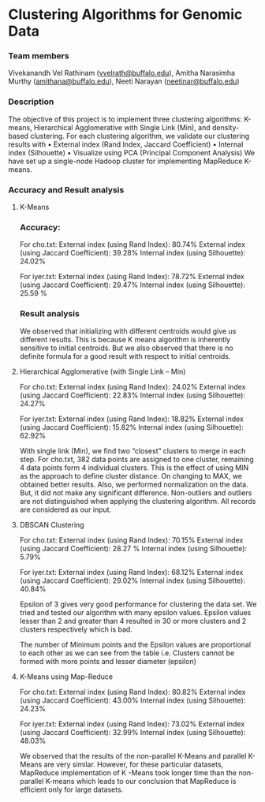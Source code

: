 Clustering Algorithms for Genomic Data
=======================

### Team members

Vivekanandh Vel Rathinam (vvelrath@buffalo.edu), Amitha Narasimha Murthy (amithana@buffalo.edu), 
Neeti Narayan (neetinar@buffalo.edu)

### Description

The objective of this project is to implement three clustering algorithms: K-means, Hierarchical Agglomerative with Single Link (Min), and density-based clustering. For each clustering algorithm, we validate our clustering results with
• External index (Rand Index, Jaccard Coefficient)
• Internal index (Silhouette)
• Visualize using PCA (Principal Component Analysis)
We have set up a single-node Hadoop cluster for implementing MapReduce K-means.

### Accuracy and Result analysis

1. K-Means

	### Accuracy:
	
	For cho.txt:
	External index (using Rand Index): 80.74%
	External index (using Jaccard Coefficient): 39.28%
	Internal index (using Silhouette): 24.02%
	
	For iyer.txt:
	External index (using Rand Index): 78.72%
	External index (using Jaccard Coefficient): 29.47%
	Internal index (using Silhouette): 25.59 %
	
	
	### Result analysis
	
	We observed that initializing with different centroids would give us different results. This is because K means algorithm is inherently sensitive to initial centroids. But we also observed that there is no definite formula for a good result with respect to initial centroids.
	
2. Hierarchical Agglomerative (with Single Link – Min)

	For cho.txt:
	External index (using Rand Index): 24.02%
	External index (using Jaccard Coefficient): 22.83%
	Internal index (using Silhouette): 24.27%
	
	For iyer.txt:
	External index (using Rand Index): 18.82%
	External index (using Jaccard Coefficient): 15.82%
	Internal index (using Silhouette): 62.92%
	
	
	With single link (Min), we find two “closest” clusters to merge in each step. For cho.txt, 382 data points are assigned to one cluster, remaining 4 data points form 4 individual clusters. This is the effect of using MIN as the approach to define cluster distance. On changing to MAX, we obtained better results.
	Also, we performed normalization on the data. But, it did not make any significant difference. Non-outliers and outliers are not distinguished when applying the clustering algorithm. All records are considered as our input.
	
3. DBSCAN Clustering

	For cho.txt:
	External index (using Rand Index): 70.15%
	External index (using Jaccard Coefficient): 28.27 %
	Internal index (using Silhouette): 5.79%
	
	For iyer.txt:
	External index (using Rand Index): 68.12%
	External index (using Jaccard Coefficient): 29.02%
	Internal index (using Silhouette): 40.84%
	
	Epsilon of 3 gives very good performance for clustering the data set. We tried and tested our algorithm with many epsilon values. Epsilon values lesser than 2 and greater than 4 resulted in 30 or more clusters and 2 clusters respectively which is bad.
	
	The number of Minimum points and the Epsilon values are proportional to each other as we can see from the table i.e. Clusters cannot be formed with more points and lesser diameter (epsilon)
	
4. K-Means using Map-Reduce

	For cho.txt:
	External index (using Rand Index): 80.82%
	External index (using Jaccard Coefficient): 43.00%
	Internal index (using Silhouette): 24.23%

	For iyer.txt:
	External index (using Rand Index): 73.02%
	External index (using Jaccard Coefficient): 32.99%
	Internal index (using Silhouette): 48.03%

	We observed that the results of the non-parallel K-Means and parallel K-Means are very similar. However, for these particular datasets, MapReduce implementation of K -Means took longer time than the non-parallel K-means which leads to our conclusion that MapReduce is efficient only for large datasets.